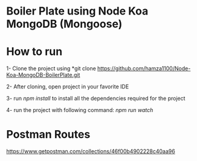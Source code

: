 # Boiler Plate using Node Koa MongoDB (Mongoose)

# How to run

1- Clone the project using *git clone https://github.com/hamza1100/Node-Koa-MongoDB-BoilerPlate.git

2- After cloning, open project in your favorite IDE

3- run *npm install* to install all the dependencies required for the project

4- run the project with following command:
  *npm run watch*

# Postman Routes

https://www.getpostman.com/collections/46f00b4902228c40aa96
